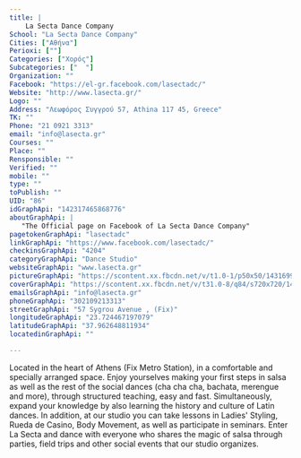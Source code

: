 ```yaml
---
title: |
    La Secta Dance Company
School: "La Secta Dance Company"
Cities: ["Αθήνα"]
Perioxi: [""]
Categories: ["Χορός"]
Subcategories: ["  "]
Organization: ""
Facebook: "https://el-gr.facebook.com/lasectadc/"
Website: "http://www.lasecta.gr/"
Logo: ""
Address: "Λεωφόρος Συγγρού 57, Athina 117 45, Greece"
TK: ""
Phone: "21 0921 3313"
email: "info@lasecta.gr"
Courses: ""
Place: ""
Rensponsible: ""
Verified: ""
mobile: ""
type: ""
toPublish: ""
UID: "86"
idGraphApi: "142317465868776"
aboutGraphApi: | 
   "The Official page on Facebook of La Secta Dance Company"
pagetokenGraphApi: "lasectadc"
linkGraphApi: "https://www.facebook.com/lasectadc/"
checkinsGraphApi: "4204"
categoryGraphApi: "Dance Studio"
websiteGraphApi: "www.lasecta.gr"
pictureGraphApi: "https://scontent.xx.fbcdn.net/v/t1.0-1/p50x50/14316996_853446451422537_6902385603897456774_n.jpg?oh=8d5c28072ebb9a1cfb1af870ce88c0b2&amp;oe=5B38D45D"
coverGraphApi: "https://scontent.xx.fbcdn.net/v/t31.0-8/q84/s720x720/14361372_853381238095725_2855640616678158356_o.jpg?oh=e7224c76dad82e1bf505074f8049c4c3&amp;oe=5B3EF670"
emailsGraphApi: "info@lasecta.gr"
phoneGraphApi: "302109213313"
streetGraphApi: "57 Sygrou Avenue , (Fix)"
longitudeGraphApi: "23.724467197079"
latitudeGraphApi: "37.962648811934"
locatedinGraphApi: ""

---
```


Located in the heart of Athens (Fix Metro Station), in a comfortable and specially arranged space. Enjoy yourselves making your first steps in salsa as well as the rest of the social dances (cha cha cha, bachata, merengue and more), through structured teaching, easy and fast. Simultaneously, expand your knowledge by also learning the history and culture of Latin dances. In addition, at our studio you can take lessons in Ladies&#39; Styling, Rueda de Casino, Body Movement, as well as participate in seminars. Enter La Secta and dance with everyone who shares the magic of salsa through parties, field trips and other social events that our studio organizes.

